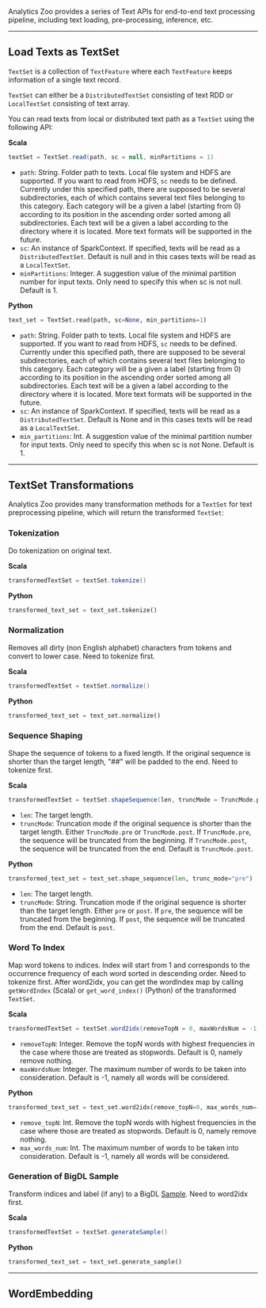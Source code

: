 Analytics Zoo provides a series of Text APIs for end-to-end text processing pipeline,
including text loading, pre-processing, inference, etc.

---
## **Load Texts as TextSet**
`TextSet` is a collection of `TextFeature` where each `TextFeature` keeps information of a single text record.

`TextSet` can either be a `DistributedTextSet` consisting of text RDD or `LocalTextSet` consisting of text array.

You can read texts from local or distributed text path as a `TextSet` using the following API:

**Scala**
```scala
textSet = TextSet.read(path, sc = null, minPartitions = 1)
```

* `path`: String. Folder path to texts. Local file system and HDFS are supported. If you want to read from HDFS, `sc` needs to be defined.
Currently under this specified path, there are supposed to be several subdirectories, each of which contains several text files belonging to this category. 
Each category will be a given a label (starting from 0) according to its position in the ascending order sorted among all subdirectories. 
Each text will be a given a label according to the directory where it is located.
More text formats will be supported in the future.
* `sc`: An instance of SparkContext. If specified, texts will be read as a `DistributedTextSet`. 
Default is null and in this cases texts will be read as a `LocalTextSet`. 
* `minPartitions`: Integer. A suggestion value of the minimal partition number for input texts.
Only need to specify this when sc is not null. Default is 1.


**Python**
```python
text_set = TextSet.read(path, sc=None, min_partitions=1)
```

* `path`: String. Folder path to texts. Local file system and HDFS are supported. If you want to read from HDFS, `sc` needs to be defined.
Currently under this specified path, there are supposed to be several subdirectories, each of which contains several text files belonging to this category. 
Each category will be a given a label (starting from 0) according to its position in the ascending order sorted among all subdirectories. 
Each text will be a given a label according to the directory where it is located.
More text formats will be supported in the future.
* `sc`: An instance of SparkContext. If specified, texts will be read as a `DistributedTextSet`. 
Default is None and in this cases texts will be read as a `LocalTextSet`. 
* `min_partitions`: Int. A suggestion value of the minimal partition number for input texts.
Only need to specify this when sc is not None. Default is 1.


---
## **TextSet Transformations**
Analytics Zoo provides many transformation methods for a `TextSet` for text preprocessing pipeline, which will return the transformed `TextSet`:

### **Tokenization**
Do tokenization on original text.

**Scala**
```scala
transformedTextSet = textSet.tokenize()
```

**Python**
```python
transformed_text_set = text_set.tokenize()
```


### **Normalization**
Removes all dirty (non English alphabet) characters from tokens and convert to lower case. 
Need to tokenize first.

**Scala**
```scala
transformedTextSet = textSet.normalize()
```

**Python**
```python
transformed_text_set = text_set.normalize()
```


### **Sequence Shaping**
Shape the sequence of tokens to a fixed length. 
If the original sequence is shorter than the target length, "##" will be padded to the end. 
Need to tokenize first.

**Scala**
```scala
transformedTextSet = textSet.shapeSequence(len, truncMode = TruncMode.pre)
```

* `len`: The target length.
* `truncMode`: Truncation mode if the original sequence is shorter than the target length. Either `TruncMode.pre` or `TruncMode.post`. 
If `TruncMode.pre`, the sequence will be truncated from the beginning. 
If `TruncMode.post`, the sequence will be truncated from the end. 
Default is `TruncMode.post`.


**Python**
```python
transformed_text_set = text_set.shape_sequence(len, trunc_mode="pre")
```

* `len`: The target length.
* `truncMode`: String. Truncation mode if the original sequence is shorter than the target length. Either `pre` or `post`. 
If `pre`, the sequence will be truncated from the beginning. 
If `post`, the sequence will be truncated from the end. 
Default is `post`.


### **Word To Index**
Map word tokens to indices. 
Index will start from 1 and corresponds to the occurrence frequency of each word sorted in descending order. 
Need to tokenize first.
After word2idx, you can get the wordIndex map by calling ```getWordIndex``` (Scala) or ```get_word_index()``` (Python) of the transformed `TextSet`.

**Scala**
```scala
transformedTextSet = textSet.word2idx(removeTopN = 0, maxWordsNum = -1)
```

* `removeTopN`: Integer. Remove the topN words with highest frequencies in the case where those are treated as stopwords. Default is 0, namely remove nothing.
* `maxWordsNum`: Integer. The maximum number of words to be taken into consideration. Default is -1, namely all words will be considered.


**Python**
```python
transformed_text_set = text_set.word2idx(remove_topN=0, max_words_num=-1)
```

* `remove_topN`: Int. Remove the topN words with highest frequencies in the case where those are treated as stopwords. Default is 0, namely remove nothing.
* `max_words_num`: Int. The maximum number of words to be taken into consideration. Default is -1, namely all words will be considered.


### **Generation of BigDL Sample**
Transform indices and label (if any) to a BigDL [Sample](https://bigdl-project.github.io/master/#APIGuide/Data/#sample). 
Need to word2idx first.

**Scala**
```scala
transformedTextSet = textSet.generateSample()
```

**Python**
```python
transformed_text_set = text_set.generate_sample()
```

---
## **WordEmbedding**

